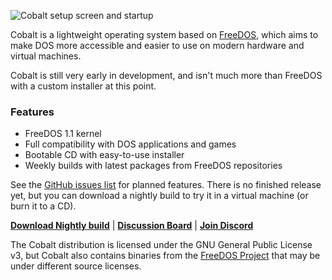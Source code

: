 ![Cobalt setup screen and startup](https://i.imgur.com/a4j7tB8.png)

Cobalt is a lightweight operating system based on [FreeDOS](https://freedos.org/), which aims to make DOS more accessible and easier to use on modern hardware and virtual machines.

Cobalt is still very early in development, and isn't much more than FreeDOS with a custom installer at this point.

### Features

- FreeDOS 1.1 kernel
- Full compatibility with DOS applications and games
- Bootable CD with easy-to-use installer
- Weekly builds with latest packages from FreeDOS repositories

See the [GitHub issues list](https://github.com/corbindavenport/cobalt/issues) for planned features. There is no finished release yet, but you can download a nightly build to try it in a virtual machine (or burn it to a CD).

**[Download Nightly build](https://github.com/corbindavenport/cobalt/releases/download/nightly/cobalt-nightly.iso)** | **[Discussion Board](https://github.com/corbindavenport/cobalt/discussions)** | **[Join Discord](https://discord.gg/59wfy5cNHw)**

The Cobalt distribution is licensed under the GNU General Public License v3, but Cobalt also contains binaries from the [FreeDOS Project](https://www.ibiblio.org/pub/micro/pc-stuff/freedos/files/repositories/1.3/pkg-html/index.html) that may be under different source licenses.
